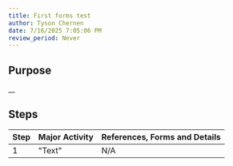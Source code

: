```yaml
---
title: First forms test
author: Tyson Chernen
date: 7/16/2025 7:05:06 PM
review_period: Never
---
```


## Purpose
__

## Steps

| Step | Major Activity | References, Forms and Details |
|------|----------------|-------------------------------|
| 1 | "Text" | N/A |
